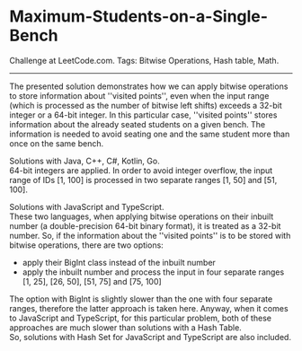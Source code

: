 # Maximum-Students-on-a-Single-Bench
Challenge at LeetCode.com. Tags: Bitwise Operations, Hash table, Math.

--------------------------------------------------------------------------------------------------------------------------------------------------------------

The presented solution demonstrates how we can apply bitwise operations to store information about ''visited points'', even when the input range 
(which is processed as the number of bitwise left shifts) exceeds a 32-bit integer or a 64-bit integer. In this particular case, ''visited points'' stores information about the already seated students on a given bench. The information is needed to avoid seating one and the same student more than once on the same bench.

Solutions with Java, C++, C#, Kotlin, Go.<br/>
64-bit integers are applied. In order to avoid integer overflow, the input range of IDs [1, 100] is processed in two separate ranges [1, 50] and [51, 100].

Solutions with JavaScript and TypeScript.<br/>
These two languages, when applying bitwise operations on their inbuilt number (a double-precision 64-bit binary format), it is treated as a 32-bit number. So, if the information about the ''visited points'' is to be stored with bitwise operations, there are two options:<br/>
- apply their BigInt class instead of the inbuilt number<br/>
- apply the inbuilt number and process the input in four separate ranges [1, 25], [26, 50], [51, 75] and [75, 100]

The option with BigInt is slightly slower than the one with four separate ranges, therefore the latter approach is taken here.
Anyway, when it comes to JavaScript and TypeScript, for this particular problem, both of these approaches are much slower 
than solutions with a Hash Table.<br/> So, solutions with Hash Set for JavaScript and TypeScript are also included. 


